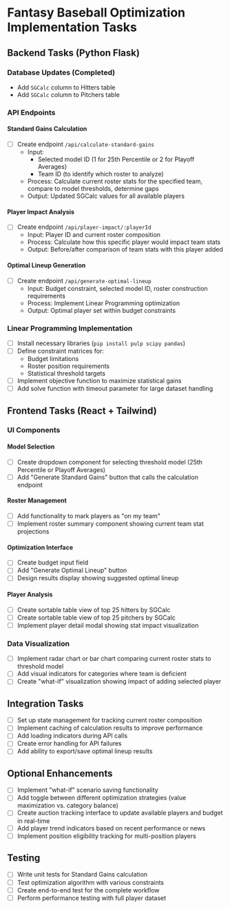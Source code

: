 # Fantasy Baseball Optimization Implementation Tasks

## Backend Tasks (Python Flask)

### Database Updates (Completed)
- Add `SGCalc` column to Hitters table
- Add `SGCalc` column to Pitchers table

### API Endpoints

#### Standard Gains Calculation
- [ ] Create endpoint `/api/calculate-standard-gains`
  - Input: 
    - Selected model ID (1 for 25th Percentile or 2 for Playoff Averages)
    - Team ID (to identify which roster to analyze)
  - Process: Calculate current roster stats for the specified team, compare to model thresholds, determine gaps
  - Output: Updated SGCalc values for all available players

#### Player Impact Analysis
- [ ] Create endpoint `/api/player-impact/:playerId`
  - Input: Player ID and current roster composition
  - Process: Calculate how this specific player would impact team stats
  - Output: Before/after comparison of team stats with this player added

#### Optimal Lineup Generation
- [ ] Create endpoint `/api/generate-optimal-lineup`
  - Input: Budget constraint, selected model ID, roster construction requirements
  - Process: Implement Linear Programming optimization
  - Output: Optimal player set within budget constraints

### Linear Programming Implementation
- [ ] Install necessary libraries (`pip install pulp scipy pandas`)
- [ ] Define constraint matrices for:
  - Budget limitations
  - Roster position requirements
  - Statistical threshold targets
- [ ] Implement objective function to maximize statistical gains
- [ ] Add solve function with timeout parameter for large dataset handling

## Frontend Tasks (React + Tailwind)

### UI Components

#### Model Selection
- [ ] Create dropdown component for selecting threshold model (25th Percentile or Playoff Averages)
- [ ] Add "Generate Standard Gains" button that calls the calculation endpoint

#### Roster Management
- [ ] Add functionality to mark players as "on my team"
- [ ] Implement roster summary component showing current team stat projections

#### Optimization Interface
- [ ] Create budget input field
- [ ] Add "Generate Optimal Lineup" button 
- [ ] Design results display showing suggested optimal lineup

#### Player Analysis
- [ ] Create sortable table view of top 25 hitters by SGCalc
- [ ] Create sortable table view of top 25 pitchers by SGCalc
- [ ] Implement player detail modal showing stat impact visualization

### Data Visualization
- [ ] Implement radar chart or bar chart comparing current roster stats to threshold model
- [ ] Add visual indicators for categories where team is deficient
- [ ] Create "what-if" visualization showing impact of adding selected player

## Integration Tasks

- [ ] Set up state management for tracking current roster composition
- [ ] Implement caching of calculation results to improve performance
- [ ] Add loading indicators during API calls
- [ ] Create error handling for API failures
- [ ] Add ability to export/save optimal lineup results

## Optional Enhancements

- [ ] Implement "what-if" scenario saving functionality
- [ ] Add toggle between different optimization strategies (value maximization vs. category balance)
- [ ] Create auction tracking interface to update available players and budget in real-time
- [ ] Add player trend indicators based on recent performance or news
- [ ] Implement position eligibility tracking for multi-position players

## Testing
- [ ] Write unit tests for Standard Gains calculation
- [ ] Test optimization algorithm with various constraints
- [ ] Create end-to-end test for the complete workflow
- [ ] Perform performance testing with full player dataset
